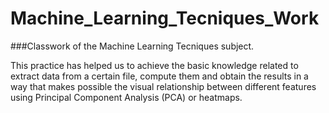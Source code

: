 # Machine_Learning_Tecniques_Work
###Classwork of the Machine Learning Tecniques subject.

This practice has helped us to achieve the basic knowledge related to extract data from a certain file, compute them and obtain the results in a way that makes possible the visual relationship between different features using Principal Component Analysis (PCA) or heatmaps.
